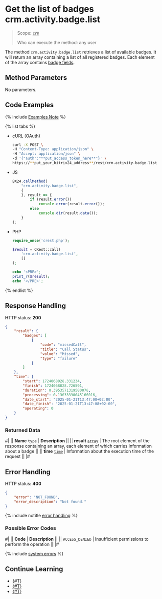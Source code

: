 # Get the list of badges crm.activity.badge.list

> Scope: [`crm`](../../../../../scopes/permissions.md)
>
> Who can execute the method: any user

The method `crm.activity.badge.list` retrieves a list of available badges. It will return an array containing a list of all registered badges. Each element of the array contains [badge fields](./index.md#badge-record-fields).

## Method Parameters

No parameters.

## Code Examples

{% include [Examples Note](../../../../../../_includes/examples.md) %}

{% list tabs %}

- cURL (OAuth)

    ```bash
    curl -X POST \
    -H "Content-Type: application/json" \
    -H "Accept: application/json" \
    -d '{"auth":"**put_access_token_here**"}' \
    https://**put_your_bitrix24_address**/rest/crm.activity.badge.list
    ```

- JS

    ```js
    BX24.callMethod(
        "crm.activity.badge.list",
        {
        }, result => {
            if (result.error())
                console.error(result.error());
            else
                console.dir(result.data());
        }    
    );
    ```

- PHP

    ```php
    require_once('crest.php');

    $result = CRest::call(
        'crm.activity.badge.list',
        []
    );

    echo '<PRE>';
    print_r($result);
    echo '</PRE>';
    ```

{% endlist %}

## Response Handling

HTTP status: **200**

```json
{
    "result": {
        "badges": [
            {
                "code": "missedCall",
                "title": "Call Status",
                "value": "Missed",
                "type": "failure"
            }
        ]
    },
    "time": {
        "start": 1724068028.331234,
        "finish": 1724068028.726591,
        "duration": 0.3953571319580078,
        "processing": 0.13033390045166016,
        "date_start": "2025-01-21T13:47:08+02:00",
        "date_finish": "2025-01-21T13:47:08+02:00",
        "operating": 0
    }
}
```

### Returned Data

#|
|| **Name**
`type` | **Description** ||
|| **result**
[`array`](../../../../data-types.md) | The root element of the response containing an array, each element of which carries information about a badge ||
|| **time**
[`time`](../../../../../data-types.md#time) | Information about the execution time of the request ||
|#

## Error Handling

HTTP status: **400**

```json
{
    "error": "NOT_FOUND",
    "error_description": "Not found."
}
```

{% include notitle [error handling](../../../../../../_includes/error-info.md) %}

### Possible Error Codes

#|
|| **Code** | **Description** ||
|| `ACCESS_DENIED` | Insufficient permissions to perform the operation ||
|#

{% include [system errors](../../../../../../_includes/system-errors.md) %}

## Continue Learning

- [{#T}](./crm-activity-badge-add.md)
- [{#T}](./crm-activity-badge-get.md)
- [{#T}](./crm-activity-badge-delete.md)